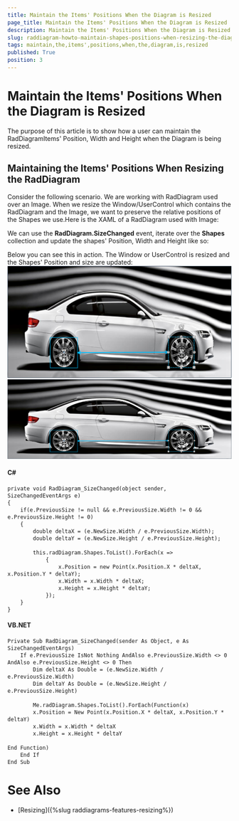 ```yaml
---
title: Maintain the Items' Positions When the Diagram is Resized
page_title: Maintain the Items' Positions When the Diagram is Resized
description: Maintain the Items' Positions When the Diagram is Resized
slug: raddiagram-howto-maintain-shapes-positions-when-resizing-the-diagram
tags: maintain,the,items',positions,when,the,diagram,is,resized
published: True
position: 3
---
```


# Maintain the Items' Positions When the Diagram is Resized

The purpose of this article is to show how a user can maintain the RadDiagramItems' Position, Width and Height when the Diagram is being resized.            

## Maintaining the Items' Positions When Resizing the RadDiagram

Consider the following scenario. We are working with RadDiagram used over an Image. When we resize the Window/UserControl which contains the RadDiagram and the Image, we want to preserve the relative positions of the Shapes we use.Here is the XAML of a RadDiagram used with Image:

We can use the __RadDiagram.SizeChanged__ event, iterate over the __Shapes__ collection and update the shapes' Position, Width and Height like so:

Below you can see this in action. The Window or UserControl is resized and the Shapes' Position and size are updated:
![raddiagrams howto preserverpositions 1](images/raddiagrams_howto_preserverpositions1.png)
![raddiagrams howto preserverpositions 2](images/raddiagrams_howto_preserverpositions2.png)

#### __C#__
    private void RadDiagram_SizeChanged(object sender, SizeChangedEventArgs e) 
    { 
        if(e.PreviousSize != null && e.PreviousSize.Width != 0 && e.PreviousSize.Height != 0) 
        { 
            double deltaX = (e.NewSize.Width / e.PreviousSize.Width); 
            double deltaY = (e.NewSize.Height / e.PreviousSize.Height); 

            this.radDiagram.Shapes.ToList().ForEach(x => 
                { 
                    x.Position = new Point(x.Position.X * deltaX, x.Position.Y * deltaY); 
                    x.Width = x.Width * deltaX; 
                    x.Height = x.Height * deltaY; 
                }); 
        } 
    }   
    
#### __VB.NET__
    Private Sub RadDiagram_SizeChanged(sender As Object, e As SizeChangedEventArgs)
        If e.PreviousSize IsNot Nothing AndAlso e.PreviousSize.Width <> 0 AndAlso e.PreviousSize.Height <> 0 Then
            Dim deltaX As Double = (e.NewSize.Width / e.PreviousSize.Width)
            Dim deltaY As Double = (e.NewSize.Height / e.PreviousSize.Height)

            Me.radDiagram.Shapes.ToList().ForEach(Function(x) 
            x.Position = New Point(x.Position.X * deltaX, x.Position.Y * deltaY)
            x.Width = x.Width * deltaX
            x.Height = x.Height * deltaY

    End Function)
        End If
    End Sub

# See Also
 * [Resizing]({%slug raddiagrams-features-resizing%})